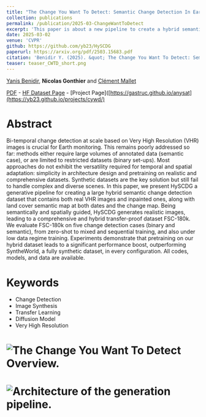 ```yaml
---
title: "The Change You Want To Detect: Semantic Change Detection In Earth Observation With Hybrid Data Generation"
collection: publications
permalink: /publication/2025-03-ChangeWantToDetect
excerpt: 'This paper is about a new pipeline to create a hybrid semantic change detection dataset for pretraining models. We provide a comprehensive evaluation of transfer learning on 5 differents datasets and 4 scenarios.'
date: 2025-03-02
venue: 'CVPR'
github: https://github.com/yb23/HySCDG
paperurl: https://arxiv.org/pdf/2503.15683.pdf
citation: 'Benidir Y. (2025). &quot; The Change You Want To Detect: Semantic Change Detection In Earth Observation With Hybrid Data Generation&quot; <i>CVPR</i>.'
teaser: teaser_CWTD_short.png
---
```


[Yanis Benidir](https://yb23.github.io/), **Nicolas Gonthier** and [Clément Mallet](https://www.umr-lastig.fr/clement-mallet/)

[PDF](https://arxiv.org/abs/2503.15683) - [HF Dataset Page](https://huggingface.co/datasets/Yanis236/fsc-180k) - [Project Page]([https://gastruc.github.io/anysat](https://yb23.github.io/projects/cywd/)

Abstract
======

Bi-temporal change detection at scale based on Very High Resolution (VHR) images is crucial for Earth monitoring. This remains poorly addressed so far: methods either require large volumes of annotated data (semantic case), or are limited to restricted datasets (binary set-ups). Most approaches do not exhibit the versatility required for temporal and spatial adaptation: simplicity in architecture design and pretraining on realistic and comprehensive datasets. Synthetic datasets are the key solution but still fail to handle complex and diverse scenes. In this paper, we present HySCDG a generative pipeline for creating a large hybrid semantic change detection dataset that contains both real VHR images and inpainted ones, along with land cover semantic map at both dates and the change map. Being semantically and spatially guided, HySCDG generates realistic images, leading to a comprehensive and hybrid transfer-proof dataset FSC-180k. We evaluate FSC-180k on five change detection cases (binary and semantic), from zero-shot to mixed and sequential training, and also under low data regime training. Experiments demonstrate that pretraining on our hybrid dataset leads to a significant performance boost, outperforming SyntheWorld, a fully synthetic dataset, in every configuration. All codes, models, and data are available.

Keywords
======
* Change Detection
* Image Synthesis
* Transfer Learning
* Diffusion Model
* Very High Resolution

# ![The Change You Want To Detect Overview.](https://ngonthier.github.io/images/teaser_CWTD.png)

# ![Architecture of the generation pipeline.](https://ngonthier.github.io/images/pipeline_CWTD.png)
